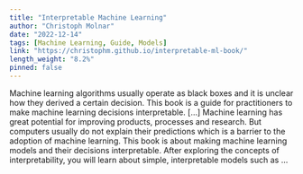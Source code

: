 ```yaml
---
title: "Interpretable Machine Learning"
author: "Christoph Molnar"
date: "2022-12-14"
tags: [Machine Learning, Guide, Models]
link: "https://christophm.github.io/interpretable-ml-book/"
length_weight: "8.2%"
pinned: false
---
```


Machine learning algorithms usually operate as black boxes and it is unclear how they derived a certain decision. This book is a guide for practitioners to make machine learning decisions interpretable. [...] Machine learning has great potential for improving products, processes and research.
But computers usually do not explain their predictions which is a barrier to the adoption of machine learning.
This book is about making machine learning models and their decisions interpretable. After exploring the concepts of interpretability, you will learn about simple, interpretable models such as ...
